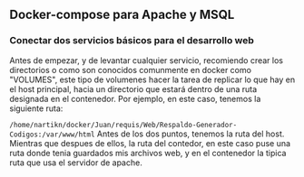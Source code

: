 ## Docker-compose para Apache y MSQL 
### Conectar dos servicios básicos para el desarrollo web
Antes de empezar, y de levantar cualquier servicio, recomiendo crear los directorios o como son conocidos comunmente en
docker como "VOLUMES", este tipo de volumenes hacer la tarea de replicar lo que hay en el host principal, hacia un directorio
que estará dentro de una ruta designada en el contenedor.
Por ejemplo, en este caso, tenemos la siguiente ruta:


`/home/nartikn/docker/Juan/requis/Web/Respaldo-Generador-Codigos:/var/www/html`
Antes de los dos puntos, tenemos la ruta del host. Mientras que despues de ellos, la ruta del contedor, en este caso
puse una ruta donde tenia guardados mis archivos web, y en el contenedor la tipica ruta que usa el servidor de apache.

